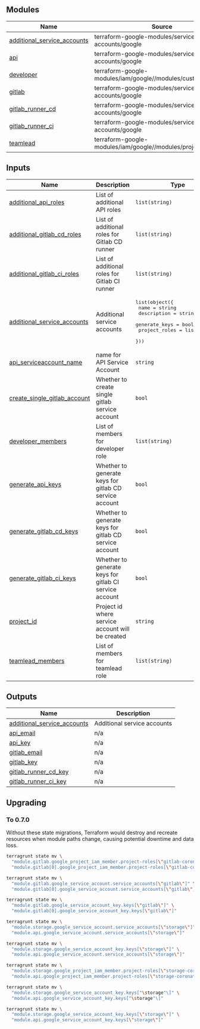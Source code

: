 <!-- BEGIN_TF_DOCS -->


## Modules

| Name | Source | Version |
|------|--------|---------|
| <a name="module_additional_service_accounts"></a> [additional\_service\_accounts](#module\_additional\_service\_accounts) | terraform-google-modules/service-accounts/google | ~>4.2.1 |
| <a name="module_api"></a> [api](#module\_api) | terraform-google-modules/service-accounts/google | ~>4.2.1 |
| <a name="module_developer"></a> [developer](#module\_developer) | terraform-google-modules/iam/google//modules/custom_role_iam | ~>7.7.0 |
| <a name="module_gitlab"></a> [gitlab](#module\_gitlab) | terraform-google-modules/service-accounts/google | ~>4.2.1 |
| <a name="module_gitlab_runner_cd"></a> [gitlab\_runner\_cd](#module\_gitlab\_runner\_cd) | terraform-google-modules/service-accounts/google | ~>4.2.1 |
| <a name="module_gitlab_runner_ci"></a> [gitlab\_runner\_ci](#module\_gitlab\_runner\_ci) | terraform-google-modules/service-accounts/google | ~>4.2.1 |
| <a name="module_teamlead"></a> [teamlead](#module\_teamlead) | terraform-google-modules/iam/google//modules/projects_iam | ~> 7.7.0 |

## Inputs

| Name | Description | Type | Default | Required |
|------|-------------|------|---------|:--------:|
| <a name="input_additional_api_roles"></a> [additional\_api\_roles](#input\_additional\_api\_roles) | List of additional API roles | `list(string)` | `[]` | no |
| <a name="input_additional_gitlab_cd_roles"></a> [additional\_gitlab\_cd\_roles](#input\_additional\_gitlab\_cd\_roles) | List of additional roles for Gitlab CD runner | `list(string)` | `[]` | no |
| <a name="input_additional_gitlab_ci_roles"></a> [additional\_gitlab\_ci\_roles](#input\_additional\_gitlab\_ci\_roles) | List of additional roles for Gitlab CI runner | `list(string)` | `[]` | no |
| <a name="input_additional_service_accounts"></a> [additional\_service\_accounts](#input\_additional\_service\_accounts) | Additional service accounts | <pre>list(object({<br/>    name          = string<br/>    description   = string<br/>    generate_keys = bool<br/>    project_roles = list(string)<br/>  }))</pre> | `[]` | no |
| <a name="input_api_serviceaccount_name"></a> [api\_serviceaccount\_name](#input\_api\_serviceaccount\_name) | name for API Service Account | `string` | n/a | yes |
| <a name="input_create_single_gitlab_account"></a> [create\_single\_gitlab\_account](#input\_create\_single\_gitlab\_account) | Whether to create single gitlab service account | `bool` | `false` | no |
| <a name="input_developer_members"></a> [developer\_members](#input\_developer\_members) | List of members for developer role | `list(string)` | `[]` | no |
| <a name="input_generate_api_keys"></a> [generate\_api\_keys](#input\_generate\_api\_keys) | Whether to generate keys for gitlab CD service account | `bool` | `false` | no |
| <a name="input_generate_gitlab_cd_keys"></a> [generate\_gitlab\_cd\_keys](#input\_generate\_gitlab\_cd\_keys) | Whether to generate keys for gitlab CD service account | `bool` | `false` | no |
| <a name="input_generate_gitlab_ci_keys"></a> [generate\_gitlab\_ci\_keys](#input\_generate\_gitlab\_ci\_keys) | Whether to generate keys for gitlab CI service account | `bool` | `false` | no |
| <a name="input_project_id"></a> [project\_id](#input\_project\_id) | Project id where service account will be created | `string` | n/a | yes |
| <a name="input_teamlead_members"></a> [teamlead\_members](#input\_teamlead\_members) | List of members for teamlead role | `list(string)` | `[]` | no |

## Outputs

| Name | Description |
|------|-------------|
| <a name="output_additional_service_accounts"></a> [additional\_service\_accounts](#output\_additional\_service\_accounts) | Additional service accounts |
| <a name="output_api_email"></a> [api\_email](#output\_api\_email) | n/a |
| <a name="output_api_key"></a> [api\_key](#output\_api\_key) | n/a |
| <a name="output_gitlab_email"></a> [gitlab\_email](#output\_gitlab\_email) | n/a |
| <a name="output_gitlab_key"></a> [gitlab\_key](#output\_gitlab\_key) | n/a |
| <a name="output_gitlab_runner_cd_key"></a> [gitlab\_runner\_cd\_key](#output\_gitlab\_runner\_cd\_key) | n/a |
| <a name="output_gitlab_runner_ci_key"></a> [gitlab\_runner\_ci\_key](#output\_gitlab\_runner\_ci\_key) | n/a |
<!-- END_TF_DOCS -->

## Upgrading

### To 0.7.0

Without these state migrations, Terraform would destroy and recreate resources when module paths change, causing potential downtime and data loss.

```sh
terragrunt state mv \
  "module.gitlab.google_project_iam_member.project-roles[\"gitlab-coronation-insurance-kenya=>roles/editor\"]" \
  "module.gitlab[0].google_project_iam_member.project-roles[\"gitlab-coronation-insurance-kenya=>roles/editor\"]"

terragrunt state mv \
  "module.gitlab.google_service_account.service_accounts[\"gitlab\"]" \
  "module.gitlab[0].google_service_account.service_accounts[\"gitlab\"]"

terragrunt state mv \
  "module.gitlab.google_service_account_key.keys[\"gitlab\"]" \
  "module.gitlab[0].google_service_account_key.keys[\"gitlab\"]"

terragrunt state mv \
  "module.storage.google_service_account.service_accounts[\"storage\"]" \
  "module.api.google_service_account.service_accounts[\"storage\"]"

terragrunt state mv \
  "module.storage.google_service_account_key.keys[\"storage\"]" \
  "module.api.google_service_account.service_accounts[\"storage\"]"

terragrunt state mv \
  "module.storage.google_project_iam_member.project-roles[\"storage-coronation-insurance-kenya=>roles/storage.admin\"]" \
  "module.api.google_project_iam_member.project-roles[\"storage-coronation-insurance-kenya=>roles/storage.admin\"]"

terragrunt state mv \
  "module.storage.google_service_account_key.keys["\storage"\]" \
  "module.api.google_service_account_key.keys["\storage"\]"

terragrunt state mv \
  "module.storage.google_service_account_key.keys[\"storage\"]" \
  "module.api.google_service_account_key.keys[\"storage\"]"
```
